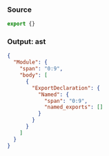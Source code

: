 ### Source
```js source:module
export {}
```

### Output: ast
```json
{
  "Module": {
    "span": "0:9",
    "body": [
      {
        "ExportDeclaration": {
          "Named": {
            "span": "0:9",
            "named_exports": []
          }
        }
      }
    ]
  }
}
```

